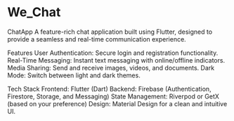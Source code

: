 # We_Chat


ChatApp
A feature-rich chat application built using Flutter, designed to provide a seamless and real-time communication experience.

Features
User Authentication: Secure login and registration functionality.
Real-Time Messaging: Instant text messaging with online/offline indicators.
Media Sharing: Send and receive images, videos, and documents.
Dark Mode: Switch between light and dark themes.

Tech Stack
Frontend: Flutter (Dart)
Backend: Firebase (Authentication, Firestore, Storage, and Messaging)
State Management: Riverpod or GetX (based on your preference)
Design: Material Design for a clean and intuitive UI.
